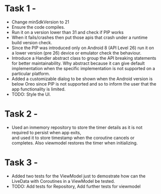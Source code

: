 # Task 1 -
- Change minSdkVersion to 21
- Ensure the code compiles.
- Run it on a version lower than 31 and check if PIP works
- When it fails/crashes then put those apis that crash under a runtime build version check.
- Since the PIP was introduced only on Android 8 (API Level 26) run it on a lower version (pre 26) device or emulator check the behaviour.
- Introduce a Handler abstract class to group the API breaking statements for better maintainability. Why abstract because it can give default implementation when the specific implementation is not supported on a particular platform.
- Added a customizable dialog to be shown when the Android version is below Oreo since PIP is not supported and so to inform the user that the app functionality is limited.
- TODO: Style the UI.
# Task 2 -
- Used an inmemory repository to store the timer details as it is not required to persist when app exits,  
and used it to store timestamp when the coroutine cancels or completes. Also viewmodel restores the timer when initializing.
# Task 3 - 
- Added two tests for the ViewModel just to demostrate how can the LiveData with Coroutines in a ViewModel be tested.
- TODO: Add tests for Repository, Add further tests for viewmodel